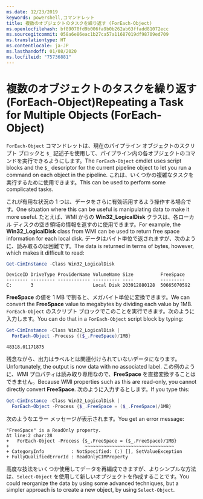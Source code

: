 ```yaml
---
ms.date: 12/23/2019
keywords: powershell,コマンドレット
title: 複数のオブジェクトのタスクを繰り返す (ForEach-Object)
ms.openlocfilehash: bf89070fd9b006fa9b0b262ab63ffadd81072ecc
ms.sourcegitcommit: 058a6e86eac1b27ca57a11687019df98709ed709
ms.translationtype: HT
ms.contentlocale: ja-JP
ms.lasthandoff: 01/08/2020
ms.locfileid: "75736881"
---
```

# <a name="repeating-a-task-for-multiple-objects-foreach-object"></a><span data-ttu-id="d69e5-103">複数のオブジェクトのタスクを繰り返す (ForEach-Object)</span><span class="sxs-lookup"><span data-stu-id="d69e5-103">Repeating a Task for Multiple Objects (ForEach-Object)</span></span>

<span data-ttu-id="d69e5-104">`ForEach-Object` コマンドレットは、現在のパイプライン オブジェクトのスクリプト ブロックと `$_` 記述子を使用して、パイプライン内の各オブジェクトのコマンドを実行できるようにします。</span><span class="sxs-lookup"><span data-stu-id="d69e5-104">The `ForEach-Object` cmdlet uses script blocks and the `$_` descriptor for the current pipeline object to let you run a command on each object in the pipeline.</span></span> <span data-ttu-id="d69e5-105">これは、いくつかの複雑なタスクを実行するために使用できます。</span><span class="sxs-lookup"><span data-stu-id="d69e5-105">This can be used to perform some complicated tasks.</span></span>

<span data-ttu-id="d69e5-106">これが有用な状況の 1 つは、データをさらに有効活用するよう操作する場合です。</span><span class="sxs-lookup"><span data-stu-id="d69e5-106">One situation where this can be useful is manipulating data to make it more useful.</span></span> <span data-ttu-id="d69e5-107">たとえば、WMI からの **Win32_LogicalDisk** クラスは、各ローカル ディスクの空き領域の情報を返すのに使用できます。</span><span class="sxs-lookup"><span data-stu-id="d69e5-107">For example, the **Win32_LogicalDisk** class from WMI can be used to return free space information for each local disk.</span></span> <span data-ttu-id="d69e5-108">データはバイト単位で返されますが、次のように、読み取るのは困難です。</span><span class="sxs-lookup"><span data-stu-id="d69e5-108">The data is returned in terms of bytes, however, which makes it difficult to read:</span></span>

```powershell
Get-CimInstance -Class Win32_LogicalDisk
```

```Output
DeviceID DriveType ProviderName VolumeName Size          FreeSpace
-------- --------- ------------ ---------- ----          ---------
C:       3                      Local Disk 203912880128  50665070592
```

<span data-ttu-id="d69e5-109">**FreeSpace** の値を 1 MB で割ると、メガバイト単位に変換できます。</span><span class="sxs-lookup"><span data-stu-id="d69e5-109">We can convert the **FreeSpace** value to megabytes by dividing each value by 1MB.</span></span> <span data-ttu-id="d69e5-110">`ForEach-Object` のスクリプト ブロックでこのことを実行できます。次のように入力します。</span><span class="sxs-lookup"><span data-stu-id="d69e5-110">You can do that in a `ForEach-Object` script block by typing:</span></span>

```powershell
Get-CimInstance -Class Win32_LogicalDisk |
  ForEach-Object -Process {($_.FreeSpace)/1MB}
```

```Output
48318.01171875
```

<span data-ttu-id="d69e5-111">残念ながら、出力はラベルとは関連付けられていないデータになります。</span><span class="sxs-lookup"><span data-stu-id="d69e5-111">Unfortunately, the output is now data with no associated label.</span></span> <span data-ttu-id="d69e5-112">この例のように、WMI プロパティは読み取り専用なので、**FreeSpace** を直接変換することはできません。</span><span class="sxs-lookup"><span data-stu-id="d69e5-112">Because WMI properties such as this are read-only, you cannot directly convert **FreeSpace**.</span></span> <span data-ttu-id="d69e5-113">次のように入力するとします。</span><span class="sxs-lookup"><span data-stu-id="d69e5-113">If you type this:</span></span>

```powershell
Get-CimInstance -Class Win32_LogicalDisk |
  ForEach-Object -Process {$_.FreeSpace = ($_.FreeSpace)/1MB}
```

<span data-ttu-id="d69e5-114">次のようなエラー メッセージが表示されます。</span><span class="sxs-lookup"><span data-stu-id="d69e5-114">You get an error message:</span></span>

```Output
"FreeSpace" is a ReadOnly property.
At line:2 char:28
+   ForEach-Object -Process {$_.FreeSpace = ($_.FreeSpace)/1MB}
+                            ~~~~~~~~~~~~~~~~~~~~~~~~~~~~~~~~~
+ CategoryInfo          : NotSpecified: (:) [], SetValueException
+ FullyQualifiedErrorId : ReadOnlyCIMProperty
```

<span data-ttu-id="d69e5-115">高度な技法をいくつか使用してデータを再編成できますが、よりシンプルな方法は、`Select-Object` を使用して新しいオブジェクトを作成することです。</span><span class="sxs-lookup"><span data-stu-id="d69e5-115">You could reorganize the data by using some advanced techniques, but a simpler approach is to create a new object, by using `Select-Object`.</span></span>
